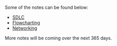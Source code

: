 Some of the notes can be found below:
* [SDLC](https://mrseidel.gitbooks.io/intro-computer-studies-using-processing-and-python/content/Other%20Topics/sdlc.html)
* [Flowcharting](https://mrseidel.gitbooks.io/intro-computer-studies-using-processing-and-python/content/Other%20Topics/flowcharting.html)
* [Networking](https://mrseidel.gitbooks.io/intro-computer-studies-using-processing-and-python/content/Other%20Topics/networking.html)  


More notes will be coming over the next 365 days.
